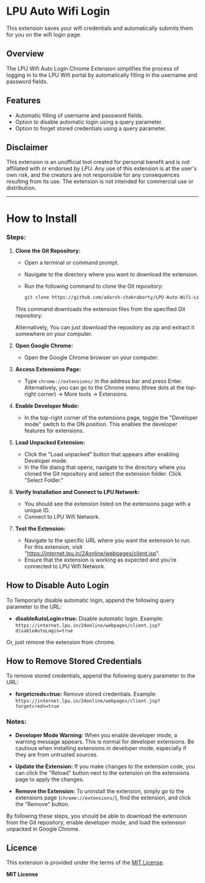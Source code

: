 
# LPU Auto Wifi Login
This extension saves your wifi credentials and automatically submits them for you on the wifi login page.

## Overview

The LPU Wifi Auto Login Chrome Extension simplifies the process of logging in to the LPU Wifi portal by automatically filling in the username and password fields.

## Features

- Automatic filling of username and password fields.
- Option to disable automatic login using a query parameter.
- Option to forget stored credentials using a query parameter.

## Disclaimer

This extension is an unofficial tool created for personal benefit and is not affiliated with or endorsed by LPU. Any use of this extension is at the user's own risk, and the creators are not responsible for any consequences resulting from its use. The extension is not intended for commercial use or distribution.

---

# How to Install

### Steps:

1. **Clone the Git Repository:**
   - Open a terminal or command prompt.
   - Navigate to the directory where you want to download the extension.
   - Run the following command to clone the Git repository:

     ```bash
     git clone https://github.com/adarsh-chakraborty/LPU-Auto-Wifi-Login.git
     ```

   This command downloads the extension files from the specified Git repository.

   Alternatively, You can just download the repository as zip and extract it somewhere on your computer.

2. **Open Google Chrome:**
   - Open the Google Chrome browser on your computer.

3. **Access Extensions Page:**
   - Type `chrome://extensions/` in the address bar and press Enter. Alternatively, you can go to the Chrome menu (three dots at the top-right corner) -> More tools -> Extensions.

4. **Enable Developer Mode:**
   - In the top-right corner of the extensions page, toggle the "Developer mode" switch to the ON position. This enables the developer features for extensions.

5. **Load Unpacked Extension:**
   - Click the "Load unpacked" button that appears after enabling Developer mode.
   - In the file dialog that opens, navigate to the directory where you cloned the Git repository and select the extension folder. Click "Select Folder."

6. **Verify Installation and Connect to LPU Network:**
   - You should see the extension listed on the extensions page with a unique ID.
   - Connect to LPU Wifi Network.

7. **Test the Extension:**
   - Navigate to the specific URL where you want the extension to run. For this extension, visit "https://internet.lpu.in/24online/webpages/client.jsp".
   - Ensure that the extension is working as expected and you're connected to LPU Wifi Network.


## How to Disable Auto Login

To Temporarly disable automatic login, append the following query parameter to the URL:

- **disableAutoLogin=true:** Disable automatic login. Example: `https://internet.lpu.in/24online/webpages/client.jsp?disableAutoLogin=true`

Or, just remove the extension from chrome.

## How to Remove Stored Credentials

To remove stored credentials, append the following query parameter to the URL:

- **forgetcreds=true:** Remove stored credentials. Example: `https://internet.lpu.in/24online/webpages/client.jsp?forgetcreds=true`

### Notes:

- **Developer Mode Warning:** When you enable developer mode, a warning message appears. This is normal for developer extensions. Be cautious when installing extensions in developer mode, especially if they are from untrusted sources.

- **Update the Extension:** If you make changes to the extension code, you can click the "Reload" button next to the extension on the extensions page to apply the changes.

- **Remove the Extension:** To uninstall the extension, simply go to the extensions page (`chrome://extensions/`), find the extension, and click the "Remove" button.

By following these steps, you should be able to download the extension from the Git repository, enable developer mode, and load the extension unpacked in Google Chrome.

## Licence

This extension is provided under the terms of the [MIT License](https://opensource.org/licenses/MIT).

**MIT License**

